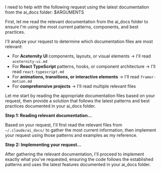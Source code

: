 I need to help with the following request using the latest documentation from the ai_docs folder: $ARGUMENTS

First, let me read the relevant documentation from the ai_docs folder to ensure I'm using the most current patterns, components, and best practices.

I'll analyze your request to determine which documentation files are most relevant:

- For **Aceternity UI** components, layouts, or visual elements → I'll read `aceternity-ui.md`
- For **React TypeScript** patterns, hooks, or component architecture → I'll read `react-typescript.md` 
- For **animations, transitions, or interactive elements** → I'll read `framer-motion.md`
- For **comprehensive projects** → I'll read multiple relevant files

Let me start by reading the appropriate documentation files based on your request, then provide a solution that follows the latest patterns and best practices documented in your ai_docs folder.

**Step 1: Reading relevant documentation...**

Based on your request, I'll first read the relevant files from `~/.claude/ai_docs/` to gather the most current information, then implement your request using those patterns and examples as my reference.

**Step 2: Implementing your request...**

After gathering the relevant documentation, I'll proceed to implement exactly what you've requested, ensuring the code follows the established patterns and uses the latest features documented in your ai_docs folder.
